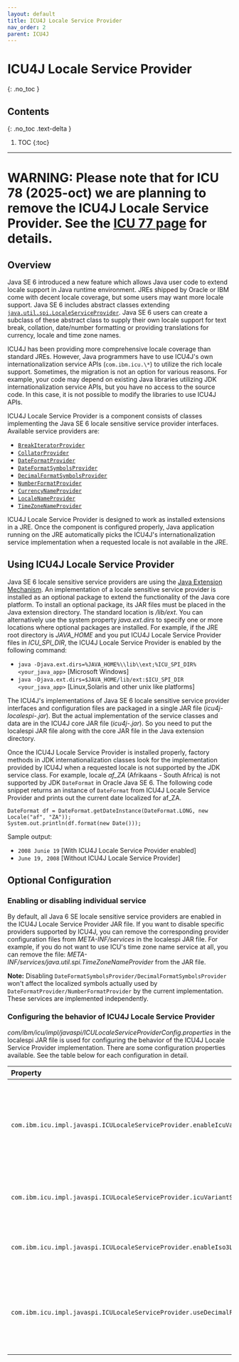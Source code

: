 ```yaml
---
layout: default
title: ICU4J Locale Service Provider
nav_order: 2
parent: ICU4J
---
```

<!--
© 2020 and later: Unicode, Inc. and others.
License & terms of use: http://www.unicode.org/copyright.html
-->

# ICU4J Locale Service Provider
{: .no_toc }

## Contents
{: .no_toc .text-delta }

1. TOC
{:toc}

---

# WARNING: Please note that for ICU 78 (2025-oct) we are planning to remove the ICU4J Locale Service Provider. See the [ICU 77 page](https://unicode-org.github.io/icu/download/77.html) for details.

## Overview

Java SE 6 introduced a new feature which allows Java user code to extend locale
support in Java runtime environment. JREs shipped by Oracle or IBM come with
decent locale coverage, but some users may want more locale support. Java SE 6
includes abstract classes extending
[`java.util.spi.LocaleServiceProvider`](http://download.oracle.com/javase/6/docs/api/java/util/spi/LocaleServiceProvider.html).
Java SE 6 users can create a subclass of these abstract class to supply their
own locale support for text break, collation, date/number formatting or
providing translations for currency, locale and time zone names.

ICU4J has been providing more comprehensive locale coverage than standard JREs.
However, Java programmers have to use ICU4J's own internationalization service
APIs (`com.ibm.icu.\*`) to utilize the rich locale support. Sometimes, the
migration is not an option for various reasons. For example, your code may
depend on existing Java libraries utilizing JDK internationalization service
APIs, but you have no access to the source code. In this case, it is not
possible to modify the libraries to use ICU4J APIs.

ICU4J Locale Service Provider is a component consists of classes implementing
the Java SE 6 locale sensitive service provider interfaces. Available service
providers are:

*   [`BreakIteratorProvider`](http://download.oracle.com/javase/6/docs/api/java/text/spi/BreakIteratorProvider.html)
*   [`CollatorProvider`](http://download.oracle.com/javase/6/docs/api/java/text/spi/CollatorProvider.html)
*   [`DateFormatProvider`](http://download.oracle.com/javase/6/docs/api/java/text/spi/DateFormatProvider.html)
*   [`DateFormatSymbolsProvider`](http://download.oracle.com/javase/6/docs/api/java/text/spi/DateFormatSymbolsProvider.html)
*   [`DecimalFormatSymbolsProvider`](http://download.oracle.com/javase/6/docs/api/java/text/spi/DecimalFormatSymbolsProvider.html)
*   [`NumberFormatProvider`](http://download.oracle.com/javase/6/docs/api/java/text/spi/NumberFormatProvider.html)
*   [`CurrencyNameProvider`](http://download.oracle.com/javase/6/docs/api/java/util/spi/CurrencyNameProvider.html)
*   [`LocaleNameProvider`](http://download.oracle.com/javase/6/docs/api/java/util/spi/LocaleNameProvider.html)
*   [`TimeZoneNameProvider`](http://download.oracle.com/javase/6/docs/api/java/util/spi/TimeZoneNameProvider.html)

ICU4J Locale Service Provider is designed to work as installed extensions in a
JRE. Once the component is configured properly, Java application running on the
JRE automatically picks the ICU4J's internationalization service implementation
when a requested locale is not available in the JRE.

## Using ICU4J Locale Service Provider

Java SE 6 locale sensitive service providers are using the [Java Extension
Mechanism](http://download.oracle.com/javase/6/docs/technotes/guides/extensions/index.html).
An implementation of a locale sensitive service provider is installed as an
optional package to extend the functionality of the Java core platform. To
install an optional package, its JAR files must be placed in the Java extension
directory. The standard location is *<java-home>/lib/ext*. You can alternatively
use the system property *java.ext.dirs* to specify one or more locations where
optional packages are installed. For example, if the JRE root directory is
*JAVA_HOME* and you put ICU4J Locale Service Provider files in *ICU_SPI_DIR*, the
ICU4J Locale Service Provider is enabled by the following command:

*   `java -Djava.ext.dirs=%JAVA_HOME%\\lib\\ext;%ICU_SPI_DIR% <your_java_app>` \[Microsoft Windows\]
*    `java -Djava.ext.dirs=$JAVA_HOME/lib/ext:$ICU_SPI_DIR <your_java_app>` \[Linux,Solaris and other unix like platforms\]

The ICU4J's implementations of Java SE 6 locale sensitive service provider
interfaces and configuration files are packaged in a single JAR file
(*icu4j-localespi-<version>.jar*). But the actual implementation of the service
classes and data are in the ICU4J core JAR file (*icu4j-<version>.jar*). So you
need to put the localespi JAR file along with the core JAR file in the Java
extension directory.

Once the ICU4J Locale Service Provider is installed properly, factory methods in
JDK internationalization classes look for the implementation provided by ICU4J
when a requested locale is not supported by the JDK service class. For example,
locale *af_ZA* (Afrikaans - South Africa) is not supported by JDK `DateFormat` in
Oracle Java SE 6. The following code snippet returns an instance of `DateFormat`
from ICU4J Locale Service Provider and prints out the current date localized for
af_ZA.

    DateFormat df = DateFormat.getDateInstance(DateFormat.LONG, new Locale("af", "ZA"));
    System.out.println(df.format(new Date()));

Sample output:

*   `2008 Junie 19` \[With ICU4J Locale Service Provider enabled\]
*   `June 19, 2008` \[Without ICU4J Locale Service Provider\]

## Optional Configuration

### Enabling or disabling individual service

By default, all Java 6 SE locale sensitive service providers are enabled in the
ICU4J Locale Service Provider JAR file. If you want to disable specific
providers supported by ICU4J, you can remove the corresponding provider
configuration files from *META-INF/services* in the localespi JAR file. For
example, if you do not want to use ICU's time zone name service at all, you can
remove the file: *META-INF/services/java.util.spi.TimeZoneNameProvider* from the
JAR file.

**Note:** Disabling `DateFormatSymbolsProvider/DecimalFormatSymbolsProvider` won't
affect the localized symbols actually used by `DateFormatProvider/NumberFormatProvider`
by the current implementation. These services are implemented independently.

### Configuring the behavior of ICU4J Locale Service Provider

*com/ibm/icu/impl/javaspi/ICULocaleServiceProviderConfig.properties* in the
localespi JAR file is used for configuring the behavior of the ICU4J Locale
Service Provider implementation. There are some configuration properties
available. See the table below for each configuration in detail.

|**Property**|**Value**|**Default**|**Description**|
|:---|:---:|:---:|:---|
|`com.ibm.icu.impl.javaspi.ICULocaleServiceProvider.enableIcuVariants`|`"true"` or `"false"`|`"true"`|Whether if Locales with ICU's variant suffix will be included in `getAvailableLocales`. The current Java SE 6 locale sensitive service does not allow user provided provider implementations to override locales supported by JRE itself. When this property is `"true"` (default), ICU4J Locale Service Provider includes Locales with the suffix (`com.ibm.icu.impl.javaspi.ICULocaleServiceProvider.icuVariantSuffix`) in the variant field. For example, the ICU4J provider includes locales fr_FR and fr_FR_ICU4J in the available locale list. So JDK API user can still access the internationalization service object created by the ICU4J provider by the special locale fr_FR_ICU4J|
|`com.ibm.icu.impl.javaspi.ICULocaleServiceProvider.icuVariantSuffix`|*Any String*|`"ICU4J"` (49 or later) `"ICU"` (before 49)|Suffix string used in Locale's variant field to specify the ICU implementation.|
|`com.ibm.icu.impl.javaspi.ICULocaleServiceProvider.enableIso3Languages`|`"true"` or `"false"`|`"true"`|Whether if 3-letter language locales are included in `getAvailableLocales`. Use of 3-letter language codes in `java.util.Locale` is not supported by the API reference document. However, the implementation does not check the length of language code, so there is no practical problem with it.|
|`com.ibm.icu.impl.javaspi.ICULocaleServiceProvider.useDecimalFormat`|`"true"` or `"false"`|`"false"`|Whether if `java.text.DecimalFormat` subclass is used for `NumberFormat#getXXXInstance`. `DecimalFormat#format(Object,StringBuffer,FieldPosition)` is declared as final, so ICU cannot override the implementation. As a result, some number types such as `BigInteger`/`BigDecimal` are not handled by the ICU implementation. If a client expects `NumberFormat#getXXXInstance` returns a `DecimalFormat` (for example, need to manipulate decimal format patterns), he/she can set true to this setting. However, in this case, `BigInteger`/`BigDecimal` support is not done by ICU's implementation.|
